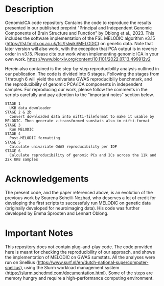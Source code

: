 # Description
GenomicICA code repository
Contains the code to reproduce the results presented in our published preprint "Principal and Independent Genomic Components of Brain Structure and Function" by Oblong et al., 2023.
This includes the software implementation of the FSL MELODIC algorithm v3.15 (https://fsl.fmrib.ox.ac.uk/fsl/fslwiki/MELODIC) on genetic data. Note that later version will also work, with the exception that PCA output is in reverse order in v3.15.
Please cite our work when implementing genomic ICA in your own work. https://www.biorxiv.org/content/10.1101/2022.07.13.499912v2

Herein also contained is the step-by-step reproducibility analysis outlined in our publication.
The code is divided into 6 stages. Following the stages from 1 through 6 will yield the univariate GWAS reproducibiliy benchmark, and the reproducibility of genomic PCA/ICA components in independent samples. For reproducing our work, please follow
the comments in the scripts carefully and pay attention to the "important notes" section below.

    STAGE 1
      UKB data downloader
    STAGE 2 & 2b
      Convert downloaded data into nifti-fileformat to make it usable by MELODIC. Then generate z-transformed sumstats also in nifti-format
    STAGE 3
      Run MELODIC
    STAGE 4
      Post-MELODIC formatting
    STAGE 5
      Calculate univariate GWAS reproducibility per IDP
    STAGE 6
      Calculate reproducibility of genomic PCs and ICs across the 11k and 22k UKB samples

# Acknowledgements
The present code, and the paper referenced above, is an evolution of the previous work by Sourena Soheili-Nezhad, who deserves a lot of credit for developing the first scripts to successfuly run MELODIC on genetic data (originally developed for neuroimaging data).
His code was further developed by Emma Sprooten and Lennart Oblong.

# Important Notes
This repository does not contain plug-and-play code. The code provided here is meant for checking the reproducibility of our approach, and shows the implementation of MELODIC on GWAS sumstats.
All the analyses were run on Snellius (https://www.surf.nl/en/dutch-national-supercomputer-snellius), using the Slurm workload management system (https://slurm.schedmd.com/documentation.html).
Some of the steps are memory hungry and require a high-performance computing environment.
